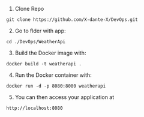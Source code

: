 1. Clone Repo
```
git clone https://github.com/X-dante-X/DevOps.git
```

2. Go to flder with app:
```
cd ./DevOps/WeatherApi
```

3. Build the Docker image with:
```
docker build -t weatherapi .
```

4. Run the Docker container with:
```
docker run -d -p 8080:8080 weatherapi
```

5. You can then access your application at 
```
http://localhost:8080
```
